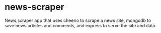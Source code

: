 # news-scraper
News scraper app that uses cheerio to scrape a news site, mongodb to save news articles and comments, and express to serve the site and data.


